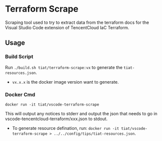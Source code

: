 # Terraform Scrape
Scraping tool used to try to extract data from the terraform docs for the Visual Studio Code extension of TencentCloud IaC Terraform.

## Usage
### Build Script
Run `./build.sh tiat/terraform-scrape:vx` to generate the `tiat-resources.json`.
- `vx.x.x` is the docker image version want to generate.

### Docker Cmd
`docker run -it tiat/vscode-terraform-scrape`

This will output any notices to stderr and output the json that needs to go in vscode-tencentcloud-terraform/xxx.json to stdout. 
- To generate resource defination, run: `docker run -it tiat/vscode-terraform-scrape > ../../config/tips/tiat-resources.json`.
